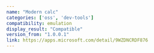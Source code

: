 ```yaml
---
name: "Modern calc"
categories: ['oss', 'dev-tools']
compatibility: emulation
display_result: "Compatible"
version_from: "1.0.0.1"
link: https://apps.microsoft.com/detail/9WZDNCRDF876
---
```

